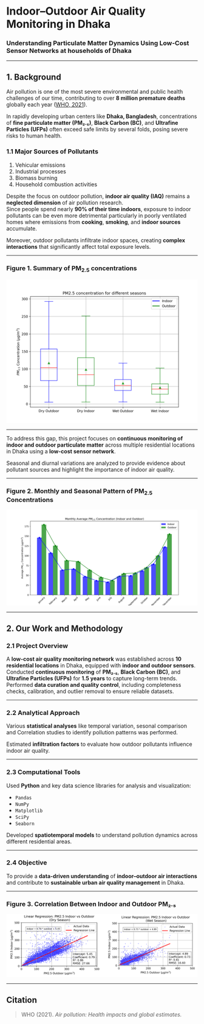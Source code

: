 # Indoor–Outdoor Air Quality Monitoring in  Dhaka

### Understanding Particulate Matter Dynamics Using Low-Cost Sensor Networks at households of Dhaka

---

## 1. Background

Air pollution is one of the most severe environmental and public health challenges of our time, contributing to over **8 million premature deaths** globally each year ([WHO, 2021](#citation)).  

In rapidly developing urban centers like **Dhaka, Bangladesh**, concentrations of **fine particulate matter (PM₂.₅)**, **Black Carbon (BC)**, and **Ultrafine Particles (UFPs)** often exceed safe limits by several folds, posing severe risks to human health.  

### 1.1 Major Sources of Pollutants
1. Vehicular emissions  
1. Industrial processes  
1. Biomass burning  
1. Household combustion activities  

Despite the focus on outdoor pollution, **indoor air quality (IAQ)** remains a **neglected dimension** of air pollution research.  
Since people spend nearly **90% of their time indoors**, exposure to indoor pollutants can be even more detrimental particularly in poorly ventilated homes where emissions from **cooking**, **smoking**, and **indoor sources** accumulate.

Moreover, outdoor pollutants infiltrate indoor spaces, creating **complex interactions** that significantly affect total exposure levels.

---

### Figure 1. Summary of PM<sub>2.5</sub> concentrations
![Summary of Analysis](https://github.com/rivanchandraroy/Home-project/blob/main/Summary%20of%20Analysis.png?raw=true)

---

To address this gap, this project focuses on **continuous monitoring of indoor and outdoor particulate matter** across multiple residential locations in Dhaka using a **low-cost sensor network**.  

Seasonal and diurnal variations are analyzed to provide evidence about pollutant sources and highlight the importance of indoor air quality.

---

### Figure 2. Monthly and Seasonal Pattern of PM<sub>2.5</sub> Concentrations
![Monthly and Seasonal Pattern](https://github.com/rivanchandraroy/Home-project/blob/main/Monthly-Seasonal%20Pattern.png?raw=true)

---

## 2. Our Work and Methodology

### 2.1 Project Overview
A **low-cost air quality monitoring network** was established across **10 residential locations** in Dhaka, equipped with **indoor and outdoor sensors**.
Conducted **continuous monitoring** of **PM₂.₅**, **Black Carbon (BC)**, and **Ultrafine Particles (UFPs)** for **1.5 years** to capture long-term trends.
Performed **data curation and quality control**, including completeness checks, calibration, and outlier removal to ensure reliable datasets.

---

### 2.2 Analytical Approach
Various **statistical analyses** like temporal variation, sesonal comparison and Correlation studies to identify pollution patterns was performed.

Estimated **infiltration factors** to evaluate how outdoor pollutants influence indoor air quality.

---

### 2.3 Computational Tools
Used **Python** and key data science libraries for analysis and visualization:
- `Pandas`  
- `NumPy`  
- `Matplotlib`  
- `SciPy`  
- `Seaborn`

Developed **spatiotemporal models** to understand pollution dynamics across different residential areas.

---

### 2.4 Objective
To provide a **data-driven understanding** of **indoor–outdoor air interactions** and contribute to **sustainable urban air quality management** in Dhaka.

---

### Figure 3. Correlation Between Indoor and Outdoor PM₂.₅
![Correlation of Indoor and Outdoor PM2.5](https://github.com/rivanchandraroy/Home-project/blob/main/Corelation%20of%20indoor%20and%20outdoor%20PM2.5.png?raw=true)

---

## Citation
> WHO (2021). *Air pollution: Health impacts and global estimates.*
